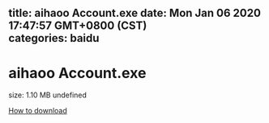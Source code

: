 
title: aihaoo Account.exe
date: Mon Jan 06 2020 17:47:57 GMT+0800 (CST)    
categories: baidu
---

# aihaoo Account.exe
size: 1.10 MB
 undefined
 

[How to download](https://bpcam.bemobtrk.com/go/2ceec3aa-1ca2-46d6-b9ff-aaa5c184517c?jno=3946)